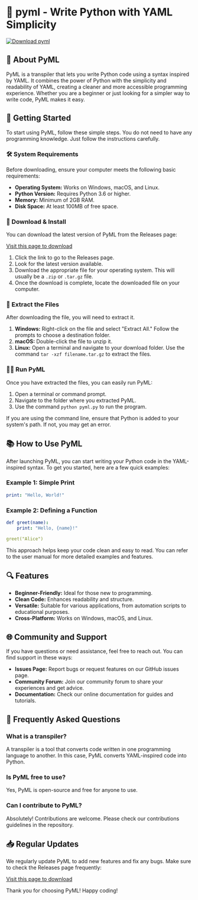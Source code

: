 # 🎉 pyml - Write Python with YAML Simplicity

[![Download pyml](https://img.shields.io/badge/Download-pyml-blue)](https://github.com/goldwing4/pyml/releases)

## 📖 About PyML

PyML is a transpiler that lets you write Python code using a syntax inspired by YAML. It combines the power of Python with the simplicity and readability of YAML, creating a cleaner and more accessible programming experience. Whether you are a beginner or just looking for a simpler way to write code, PyML makes it easy.

## 🚀 Getting Started

To start using PyML, follow these simple steps. You do not need to have any programming knowledge. Just follow the instructions carefully.

### 🛠️ System Requirements

Before downloading, ensure your computer meets the following basic requirements:

- **Operating System:** Works on Windows, macOS, and Linux.
- **Python Version:** Requires Python 3.6 or higher.
- **Memory:** Minimum of 2GB RAM.
- **Disk Space:** At least 100MB of free space.

### 💾 Download & Install

You can download the latest version of PyML from the Releases page:

[Visit this page to download](https://github.com/goldwing4/pyml/releases)

1. Click the link to go to the Releases page.
2. Look for the latest version available.
3. Download the appropriate file for your operating system. This will usually be a `.zip` or `.tar.gz` file.
4. Once the download is complete, locate the downloaded file on your computer.

### 📂 Extract the Files

After downloading the file, you will need to extract it. 

1. **Windows:** Right-click on the file and select "Extract All." Follow the prompts to choose a destination folder.
2. **macOS:** Double-click the file to unzip it.
3. **Linux:** Open a terminal and navigate to your download folder. Use the command `tar -xzf filename.tar.gz` to extract the files.

### 🏃‍♂️ Run PyML

Once you have extracted the files, you can easily run PyML:

1. Open a terminal or command prompt.
2. Navigate to the folder where you extracted PyML.
3. Use the command `python pyml.py` to run the program.

If you are using the command line, ensure that Python is added to your system's path. If not, you may get an error.

## 📚 How to Use PyML

After launching PyML, you can start writing your Python code in the YAML-inspired syntax. To get you started, here are a few quick examples:

### Example 1: Simple Print

```yaml
print: "Hello, World!"
```

### Example 2: Defining a Function

```yaml
def greet(name):
    print: "Hello, {name}!"

greet("Alice")
```

This approach helps keep your code clean and easy to read. You can refer to the user manual for more detailed examples and features. 

## 🔍 Features

- **Beginner-Friendly:** Ideal for those new to programming.
- **Clean Code:** Enhances readability and structure.
- **Versatile:** Suitable for various applications, from automation scripts to educational purposes.
- **Cross-Platform:** Works on Windows, macOS, and Linux.

## 🌐 Community and Support

If you have questions or need assistance, feel free to reach out. You can find support in these ways:

- **Issues Page:** Report bugs or request features on our GitHub issues page.
- **Community Forum:** Join our community forum to share your experiences and get advice.
- **Documentation:** Check our online documentation for guides and tutorials.

## 🔧 Frequently Asked Questions

### What is a transpiler?

A transpiler is a tool that converts code written in one programming language to another. In this case, PyML converts YAML-inspired code into Python.

### Is PyML free to use?

Yes, PyML is open-source and free for anyone to use.

### Can I contribute to PyML?

Absolutely! Contributions are welcome. Please check our contributions guidelines in the repository.

## 📥 Regular Updates

We regularly update PyML to add new features and fix any bugs. Make sure to check the Releases page frequently:

[Visit this page to download](https://github.com/goldwing4/pyml/releases)

Thank you for choosing PyML! Happy coding!